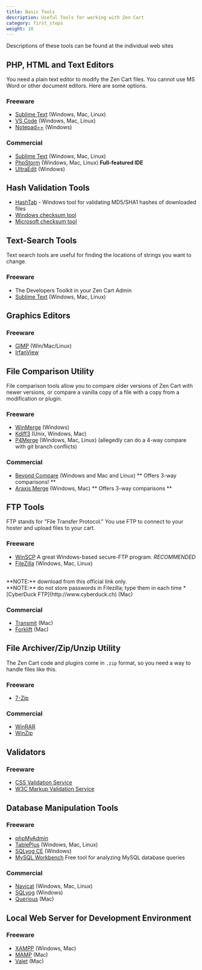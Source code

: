 ```yaml
---
title: Basic Tools 
description: Useful Tools for working with Zen Cart 
category: first_steps
weight: 10
---
```

Descriptions of these tools can be found at the individual web sites

## PHP, HTML and Text Editors

You need a plain text editor to modify the Zen Cart files.  You cannot use MS Word or other document editors. 
Here are some options. 

### Freeware

*   [Sublime Text](http://www.sublimetext.com) (Windows, Mac, Linux)
*   [VS Code](https://code.visualstudio.com) (Windows, Mac, Linux)
*   [Notepad++](http://notepad-plus-plus.org/) (Windows)

### Commercial

*   [Sublime Text](http://www.sublimetext.com) (Windows, Mac, Linux) 
*   [PhpStorm](http://www.jetbrains.com/phpstorm/) (Windows, Mac, Linux) **Full-featured IDE**
*   [UltraEdit](http://www.ultraedit.com/) (Windows)

## Hash Validation Tools

*   [HashTab](http://implbits.com/products/hashtab/) - Windows tool for validating MD5/SHA1 hashes of downloaded files
*   [Windows checksum tool](https://support.microsoft.com/kb/841290)
*   [Microsoft checksum tool](https://support.microsoft.com/kb/889768)

## Text-Search Tools

Text search tools are useful for finding the locations of strings you want to change.

### Freeware

*   The Developers Toolkit in your Zen Cart Admin
*   [Sublime Text](http://www.sublimetext.com) (Windows, Mac, Linux)

## Graphics Editors

### Freeware

*   [GIMP](http://www.gimp.org/) (Win/Mac/Linux)
*   [IrfanView](http://www.irfanview.com/)

## File Comparison Utility

File comparison tools allow you to compare older versions of Zen Cart with
newer versions, or compare a vanilla copy of a file with a copy from a 
modification or plugin. 

### Freeware

*   [WinMerge](http://winmerge.org/) (Windows)
*   [Kdiff3](http://kdiff3.sourceforge.net/) (Unix, Windows, Mac)
*   [P4Merge](http://www.perforce.com/product/components/perforce-visual-merge-and-diff-tools) (Windows, Mac, Linux) (allegedly can do a 4-way compare with git branch conflicts)

### Commercial

*   [Beyond Compare](http://www.scootersoftware.com/features.php) (Windows and Mac and Linux) ** Offers 3-way comparisons! **
*   [Araxis Merge](http://www.araxis.com/merge-overview.html) (Windows, Mac) ** Offers 3-way comparisons **

## FTP Tools

FTP stands for "File Transfer Protocol."  You use FTP to connect to your 
hoster and upload files to your cart. 

### Freeware

*   [WinSCP](http://winscp.net/) A great Windows-based secure-FTP program. *RECOMMENDED*
*   [FileZilla](https://filezilla-project.org/) (Windows, Mac, Linux) 
<br />
    **NOTE:** download from this official link only.<br />
    **NOTE:**  do not store passwords in Filezilla; type them in each time
*   [CyberDuck FTP](http://www.cyberduck.ch) (Mac)

### Commercial

*   [Transmit](http://www.panic.com/transmit/) (Mac)
*   [Forklift](http://www.binarynights.com/) (Mac)

## File Archiver/Zip/Unzip Utility

The Zen Cart code and plugins come in `.zip` format, so you need a way to handle files like this. 

### Freeware

*   [7-Zip](http://www.7-zip.org/)

### Commercial

*   [WinRAR](http://www.rarlab.com/)
*   [WinZip](http://www.winzip.com/)

## Validators

### Freeware

*   [CSS Validation Service](http://jigsaw.w3.org/css-validator/)
*   [W3C Markup Validation Service](http://validator.w3.org/)

## Database Manipulation Tools

### Freeware

*   [phpMyAdmin](http://www.phpmyadmin.net)
*   [TablePlus](http://tableplus.com/) (Windows, Mac, Linux)
*   [SQLyog CE](https://github.com/webyog/sqlyog-community/wiki/Downloads) (Windows)
*   [MySQL Workbench](https://dev.mysql.com/downloads/workbench/) Free tool for analyzing MySQL database queries

### Commercial

*   [Navicat](http://navicat.com) (Windows, Mac, Linux)
*   [SQLyog](https://www.webyog.com/product/sqlyog) (Windows)
*   [Querious](http://www.araelium.com/querious/) (Mac)

## Local Web Server for Development Environment

### Freeware

*   [XAMPP](http://sourceforge.net/projects/xampp/) (Windows, Mac)
*   [MAMP](http://www.mamp.info/) (Mac)
*   [Valet](https://laravel.com/docs/master/valet) (Mac)


